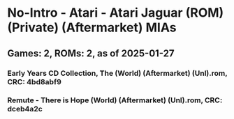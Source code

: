 # No-Intro - Atari - Atari Jaguar (ROM) (Private) (Aftermarket) MIAs
## Games: 2, ROMs: 2, as of 2025-01-27
### Early Years CD Collection, The (World) (Aftermarket) (Unl).rom, CRC: 4bd8abf9
### Remute - There is Hope (World) (Aftermarket) (Unl).rom, CRC: dceb4a2c

